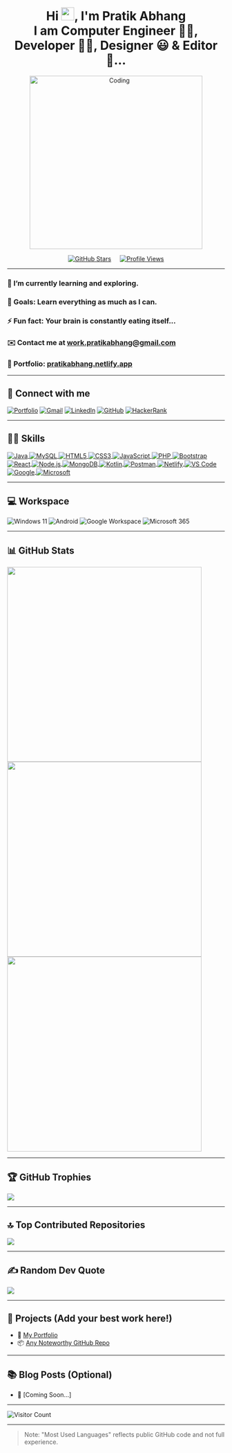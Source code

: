 <!-- GitHub Profile README for Pratik Abhang -->

<div align="center">

  <h1 align="center">
    Hi <img src="https://raw.githubusercontent.com/MartinHeinz/MartinHeinz/master/wave.gif" width="30">, I'm Pratik Abhang <br>
    I am Computer Engineer 👨‍💻, Developer 👨‍🎓, Designer 😃 & Editor 🤩...
  </h1>

  <p>
    <img alt="Coding" width="400" src="https://raw.githubusercontent.com/PolarBearGG/PolarBearGG/master/web-developer.gif">
  </p>

  <!-- GitHub Stars and Profile Views -->
  <div style="display: flex; justify-content: center; gap: 20px; align-items: center;">
    <a href="https://github.com/pratikabhang" target="_blank">
      <img src="https://img.shields.io/github/stars/pratikabhang?style=for-the-badge&logo=github&logoColor=white" alt="GitHub Stars" />
    </a>
    <a href="https://github.com/pratikabhang" target="_blank">
      <img src="https://komarev.com/ghpvc/?username=pratikabhang&style=for-the-badge&label=Profile%20Views&logo=github&logoColor=white" alt="Profile Views" />
    </a>
  </div>

</div>

---

### 🌱 I’m currently learning and exploring.
### 🥅 Goals: Learn everything as much as I can.
### ⚡ Fun fact: Your brain is constantly eating itself...
### ✉️ Contact me at [work.pratikabhang@gmail.com](mailto:work.pratikabhang@gmail.com)
### 📌 Portfolio: [pratikabhang.netlify.app](https://pratikabhang.netlify.app/)

---

## 🔗 Connect with me

<p align="left">
  <a href="https://pratikabhang.netlify.app/" target="_blank"><img src="https://img.shields.io/badge/Portfolio-%23000000.svg?style=for-the-badge&logo=firefox&logoColor=FF7139" alt="Portfolio" /></a>
  <a href="mailto:work.pratikabhang@gmail.com" target="_blank"><img src="https://img.shields.io/badge/gmail-%23EA4335.svg?style=for-the-badge&logo=gmail&logoColor=white" alt="Gmail" /></a>
  <a href="https://linkedin.com/in/pratikabhang/" target="_blank"><img src="https://img.shields.io/badge/linkedin-%230A66C2.svg?style=for-the-badge&logo=linkedin&logoColor=white" alt="LinkedIn" /></a>
  <a href="https://github.com/pratikabhang" target="_blank"><img src="https://img.shields.io/badge/GitHub-%23121011.svg?style=for-the-badge&logo=github&logoColor=white" alt="GitHub" /></a>
  <a href="https://www.hackerrank.com/pratikabhang" target="_blank"><img src="https://img.shields.io/badge/HackerRank-%232EC866.svg?style=for-the-badge&logo=hackerrank&logoColor=white" alt="HackerRank" /></a>
</p>

---

## 👨‍💻 Skills

<p align="left">
  <a href="https://www.java.com" target="_blank">
    <img align="center" src="https://skillicons.dev/icons?i=java&showName=true" alt="Java" />
  </a>
  <a href="https://www.mysql.com" target="_blank">
    <img align="center" src="https://skillicons.dev/icons?i=mysql&showName=true" alt="MySQL" />
  </a>
  <a href="https://developer.mozilla.org/en-US/docs/Web/HTML" target="_blank">
    <img align="center" src="https://skillicons.dev/icons?i=html&showName=true" alt="HTML5" />
  </a>
  <a href="https://developer.mozilla.org/en-US/docs/Web/CSS" target="_blank">
    <img align="center" src="https://skillicons.dev/icons?i=css&showName=true" alt="CSS3" />
  </a>
  <a href="https://developer.mozilla.org/en-US/docs/Web/JavaScript" target="_blank">
    <img align="center" src="https://skillicons.dev/icons?i=javascript&showName=true" alt="JavaScript" />
  </a>
  <a href="https://www.php.net" target="_blank">
    <img align="center" src="https://skillicons.dev/icons?i=php&showName=true" alt="PHP" />
  </a>
  <a href="https://getbootstrap.com" target="_blank">
    <img align="center" src="https://skillicons.dev/icons?i=bootstrap&showName=true" alt="Bootstrap" />
  </a>
  <a href="https://reactjs.org" target="_blank">
    <img align="center" src="https://skillicons.dev/icons?i=react&showName=true" alt="React" />
  </a>
  <a href="https://nodejs.org" target="_blank">
    <img align="center" src="https://skillicons.dev/icons?i=nodejs&showName=true" alt="Node.js" />
  </a>
  <a href="https://www.mongodb.com" target="_blank">
    <img align="center" src="https://skillicons.dev/icons?i=mongodb&showName=true" alt="MongoDB" />
  </a>
  <a href="https://kotlinlang.org" target="_blank">
    <img align="center" src="https://skillicons.dev/icons?i=kotlin&showName=true" alt="Kotlin" />
  </a>
  <a href="https://www.postman.com" target="_blank">
    <img align="center" src="https://skillicons.dev/icons?i=postman&showName=true" alt="Postman" />
  </a>
  <a href="https://www.netlify.com" target="_blank">
    <img align="center" src="https://skillicons.dev/icons?i=netlify&showName=true" alt="Netlify" />
  </a>
  <a href="https://code.visualstudio.com" target="_blank">
    <img align="center" src="https://skillicons.dev/icons?i=vscode&showName=true" alt="VS Code" />
  </a>
  <a href="https://about.google" target="_blank">
    <img align="center" src="https://skillicons.dev/icons?i=google&showName=true" alt="Google" />
  </a>
  <a href="https://www.microsoft.com" target="_blank">
    <img align="center" src="https://skillicons.dev/icons?i=microsoft&showName=true" alt="Microsoft" />
  </a>
</p>

---

## 💻 Workspace
![Windows 11](https://img.shields.io/badge/Windows_11-0078D6?style=for-the-badge&logo=windows&logoColor=white)
![Android](https://img.shields.io/badge/Android-3DDC84?style=for-the-badge&logo=android&logoColor=white)
![Google Workspace](https://img.shields.io/badge/Google_Workspace-4285F4?style=for-the-badge&logo=google&logoColor=white)
![Microsoft 365](https://img.shields.io/badge/Microsoft_365-D83B01?style=for-the-badge&logo=microsoft&logoColor=white)

---

## 📊 GitHub Stats

<img src="https://github-profile-summary-cards.vercel.app/api/cards/profile-details?username=pratikabhang&theme=vue" width="450" />

<img src="https://github-readme-stats.vercel.app/api/top-langs/?username=pratikabhang&theme=swift&hide_border=false&include_all_commits=false&count_private=false&layout=compact" width="450"/>

<img src="https://github-readme-stats.vercel.app/api?username=pratikabhang&theme=radical&hide_border=false&include_all_commits=false&count_private=false" width="450"/>

---

## 🏆 GitHub Trophies

![](https://github-profile-trophy.vercel.app/?username=pratikabhang&theme=radical&no-frame=false&no-bg=false&margin-w=4)

---

## 🔝 Top Contributed Repositories

![](https://github-contributor-stats.vercel.app/api?username=pratikabhang&limit=5&theme=dracula&combine_all_yearly_contributions=true)

---

## ✍️ Random Dev Quote

![](https://quotes-github-readme.vercel.app/api?type=horizontal&theme=radical)

---

## 🚀 Projects (Add your best work here!)

- 📝 [My Portfolio](https://pratikabhang.netlify.app/)
- 📦 [Any Noteworthy GitHub Repo](https://github.com/pratikabhang/your-project)

---

## 📚 Blog Posts (Optional)

<!-- Add your blog links here -->
- 🧠 [Coming Soon...]

---

<!-- Visitor Counter -->
![Visitor Count](https://profile-counter.glitch.me/pratikabhang/count.svg)

---

> Note: "Most Used Languages" reflects public GitHub code and not full experience.
